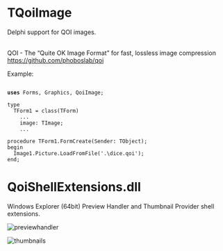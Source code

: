 # TQoiImage
Delphi support for QOI images.<br><br>

QOI - The “Quite OK Image Format” for fast, lossless image compression<br>
https://github.com/phoboslab/qoi


Example:
<pre><code>
<b>uses</b> Forms, Graphics, QoiImage;

type
  TForm1 = class(TForm)
    ...
    image: TImage;
    ...

procedure TForm1.FormCreate(Sender: TObject);
begin
  Image1.Picture.LoadFromFile('.\dice.qoi');
end;
</code></pre>

# QoiShellExtensions.dll
Windows Explorer (64bit) Preview Handler and Thumbnail Provider shell extensions.<br>

![previewhandler](https://user-images.githubusercontent.com/5280692/149751938-dc65d49d-77a4-43a8-b894-d0503254f929.png)

![thumbnails](https://user-images.githubusercontent.com/5280692/149880916-c8410071-001c-4998-963d-0be9bb6b3dd0.png)


